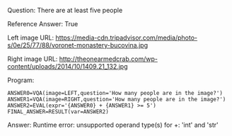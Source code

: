 Question: There are at least five people

Reference Answer: True

Left image URL: https://media-cdn.tripadvisor.com/media/photo-s/0e/25/77/88/voronet-monastery-bucovina.jpg

Right image URL: http://theonearmedcrab.com/wp-content/uploads/2014/10/1409.21_132.jpg

Program:

```
ANSWER0=VQA(image=LEFT,question='How many people are in the image?')
ANSWER1=VQA(image=RIGHT,question='How many people are in the image?')
ANSWER2=EVAL(expr='{ANSWER0} + {ANSWER1} >= 5')
FINAL_ANSWER=RESULT(var=ANSWER2)
```
Answer: Runtime error: unsupported operand type(s) for +: 'int' and 'str'

